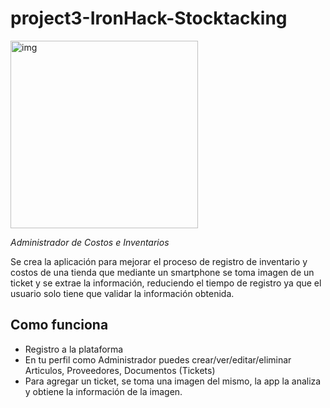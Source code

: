 # project3-IronHack-Stocktacking
<img src="https://www.pacifictimesheet.com/hubfs/barcode-scanning-app.jpg" alt="img" width="300">

*Administrador de Costos e Inventarios*

Se crea la aplicación para mejorar el proceso de registro de inventario y costos de una tienda que mediante un smartphone se toma imagen de un ticket y se extrae la información, reduciendo el tiempo de registro ya que el usuario solo tiene que validar la información obtenida. 

## Como funciona
- Registro a la plataforma
- En tu perfil como Administrador puedes crear/ver/editar/eliminar Articulos, Proveedores, Documentos (Tickets)
- Para agregar un ticket, se toma una imagen del mismo, la app la analiza y obtiene la información de la imagen. 




